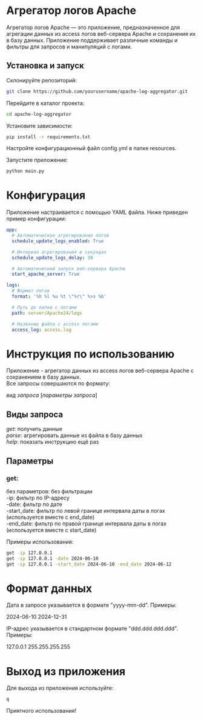 # Агрегатор логов Apache
Агрегатор логов Apache — это приложение, предназначенное для агрегации данных из access логов веб-сервера Apache и сохранения их в базу данных. Приложение поддерживает различные команды и фильтры для запросов и манипуляций с логами.

## Установка и запуск

Склонируйте репозиторий:
``` sh
git clone https://github.com/yourusername/apache-log-aggregator.git
```
Перейдите в каталог проекта:

``` sh
cd apache-log-aggregator 
```
Установите зависимости:

``` sh
pip install -r requirements.txt 
```
Настройте конфигурационный файл config.yml в папке resources.

Запустите приложение:

``` sh
python main.py 
```

# Конфигурация
Приложение настраивается с помощью YAML файла. Ниже приведен пример конфигурации:

```yaml
app:
  # Автоматическое агрегирование логов
  schedule_update_logs_enabled: True

  # Интервал агрегирования в секундах
  schedule_update_logs_delay: 30

  # Автоматический запуск веб-сервера Apache
  start_apache_server: True

logs:
  # Формат логов
  format: '%h %l %u %t \"%r\" %>s %b'

  # Путь до папки с логами
  path: server/Apache24/logs

  # Название файла с access логами
  access_log: access.log
```
# Инструкция по использованию
Приложение - агрегатор данных из access логов веб-сервера Apache с сохранением в базу данных.  
Все запросы совершаются по формату:  

*вид запроса* [*параметры запроса*]

## Виды запроса  
*get*: получить данные  
*parse*: агрегировать данные из файла в базу данных  
*help*: показать инструкцию ещё раз

## Параметры
### get:
без параметров: без фильтрации  
-ip: фильтр по IP-адресу  
-date: фильтр по дате  
-start_date: фильтр по левой границе интервала даты в логах (используется вместе с end_date)  
-end_date: фильтр по правой границе интервала даты в логах (используется вместе с start_date)  

Примеры использования:
``` sh
get -ip 127.0.0.1
get -ip 127.0.0.1 -date 2024-06-10
get -ip 127.0.0.1 -start_date 2024-06-10 -end_date 2024-06-12
```
# Формат данных
Дата в запросе указывается в формате "yyyy-mm-dd". Примеры:

2024-06-10
2024-12-31

IP-адрес указывается в стандартном формате "ddd.ddd.ddd.ddd". Примеры:

127.0.0.1
255.255.255.255

# Выход из приложения
Для выхода из приложения используйте:
``` sh
q
```

Приятного использования!
